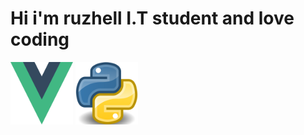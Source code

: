 # Hi i'm ruzhell I.T student and love coding
<img src="./images/vuelogo.png" alt="my-logo" width="100" height="100">
<img src="./images/pylogo.png" alt="my-logo" width="100" height="100">
